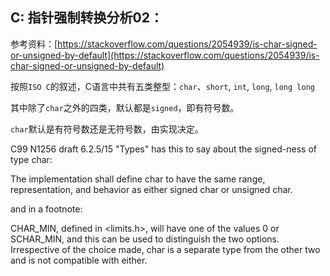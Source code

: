## C: 指针强制转换分析02：

参考资料：[https://stackoverflow.com/questions/2054939/is-char-signed-or-unsigned-by-default](https://stackoverflow.com/questions/2054939/is-char-signed-or-unsigned-by-default)


按照`ISO C`的叙述，C语言中共有五类整型：`char`、`short`, `int`, `long`, `long long`

其中除了`char`之外的四类，默认都是`signed`，即有符号数。

`char`默认是有符号数还是无符号数，由实现决定。

C99 N1256 draft 6.2.5/15 "Types" has this to say about the signed-ness of type char:

The implementation shall define char to have the same range, representation, and behavior as either signed char or unsigned char.

and in a footnote:

CHAR_MIN, defined in <limits.h>, will have one of the values 0 or SCHAR_MIN, and this can be used to distinguish the two options. Irrespective of the choice made, char is a separate type from the other two and is not compatible with either.
